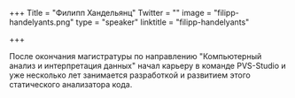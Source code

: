 +++
Title = "Филипп Хандельянц"
Twitter = ""
image = "filipp-handelyants.png"
type = "speaker"
linktitle = "filipp-handelyants"

+++

После окончания магистратуры по направлению "Компьютерный анализ и интерпретация данных" начал карьеру в команде PVS-Studio и уже несколько лет занимается разработкой и развитием этого статического анализатора кода.

